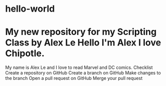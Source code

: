 # hello-world
My new repository for my Scripting Class by Alex Le
Hello I'm Alex I love Chipotle.
=======
My name is Alex Le and I love to read Marvel and DC comics.
Checklist
 Create a repository on GitHub
 Create a branch on GitHub
 Make changes to the branch
 Open a pull request on GitHub
 Merge your pull request
